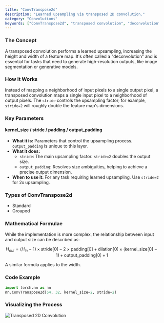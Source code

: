 ```yaml
---
title: "ConvTranspose2d"
description: "Learned upsampling via transposed 2D convolution."
category: "Convolutions"
keywords: ["ConvTranspose2d", "transposed convolution", "deconvolution", "upsampling"]
---
```


### The Concept

A transposed convolution performs a learned upsampling, increasing the height and width of a feature map. It's often called a "deconvolution" and is essential for tasks that need to generate high-resolution outputs, like image segmentation or generative models.

### How It Works

Instead of mapping a neighborhood of input pixels to a single output pixel, a transposed convolution maps a single input pixel to a neighborhood of output pixels. The `stride` controls the upsampling factor; for example, `stride=2` will roughly double the feature map's dimensions.

### Key Parameters

#### kernel_size / stride / padding / output_padding
- **What it is:** Parameters that control the upsampling process. `output_padding` is unique to this layer.
- **What it does:**
  - `stride`: The main upsampling factor. `stride=2` doubles the output size.
  - `output_padding`: Resolves size ambiguities, helping to achieve a precise output dimension.
- **When to use it:** For any task requiring learned upsampling. Use `stride=2` for 2x upsampling.

### Types of ConvTranspose2d

- Standard
- Grouped

### Mathematical Formulae

While the implementation is more complex, the relationship between input and output size can be described as:

$$
H_{out} = (H_{in} - 1) \times \text{stride}[0] - 2 \times \text{padding}[0] + \text{dilation}[0] \times (\text{kernel\_size}[0] - 1) + \text{output\_padding}[0] + 1
$$

A similar formula applies to the width.

### Code Example

```python
import torch.nn as nn
nn.ConvTranspose2d(64, 32, kernel_size=2, stride=2)
```

### Visualizing the Process

<img src="/assets/conv-transpose2d.svg" alt="Transposed 2D Convolution" class="w-full h-auto mx-auto bg-muted/30 rounded-md p-4" />
